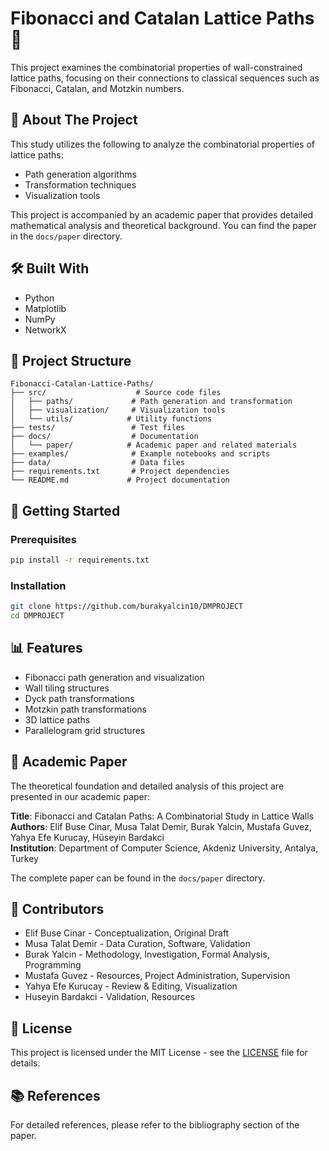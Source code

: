 # Fibonacci and Catalan Lattice Paths 🔢

This project examines the combinatorial properties of wall-constrained lattice paths, focusing on their connections to classical sequences such as Fibonacci, Catalan, and Motzkin numbers.

## 📝 About The Project

This study utilizes the following to analyze the combinatorial properties of lattice paths:
- Path generation algorithms
- Transformation techniques
- Visualization tools

This project is accompanied by an academic paper that provides detailed mathematical analysis and theoretical background. You can find the paper in the `docs/paper` directory.

## 🛠️ Built With

- Python
- Matplotlib
- NumPy
- NetworkX

## 📁 Project Structure

```
Fibonacci-Catalan-Lattice-Paths/
├── src/                    # Source code files
│   ├── paths/             # Path generation and transformation
│   ├── visualization/     # Visualization tools
│   └── utils/            # Utility functions
├── tests/                 # Test files
├── docs/                  # Documentation
│   └── paper/            # Academic paper and related materials
├── examples/              # Example notebooks and scripts
├── data/                  # Data files
├── requirements.txt       # Project dependencies
└── README.md             # Project documentation
```

## 🚀 Getting Started

### Prerequisites

```bash
pip install -r requirements.txt
```

### Installation

```bash
git clone https://github.com/burakyalcin10/DMPROJECT
cd DMPROJECT
```

## 📊 Features

- Fibonacci path generation and visualization
- Wall tiling structures
- Dyck path transformations
- Motzkin path transformations
- 3D lattice paths
- Parallelogram grid structures

## 📖 Academic Paper

The theoretical foundation and detailed analysis of this project are presented in our academic paper:

**Title**: Fibonacci and Catalan Paths: A Combinatorial Study in Lattice Walls  
**Authors**: Elif Buse Cinar, Musa Talat Demir, Burak Yalcin, Mustafa Guvez, Yahya Efe Kurucay, Hüseyin Bardakci  
**Institution**: Department of Computer Science, Akdeniz University, Antalya, Turkey

The complete paper can be found in the `docs/paper` directory.

## 👥 Contributors

- Elif Buse Cinar - Conceptualization, Original Draft
- Musa Talat Demir - Data Curation, Software, Validation
- Burak Yalcin - Methodology, Investigation, Formal Analysis, Programming
- Mustafa Guvez - Resources, Project Administration, Supervision
- Yahya Efe Kurucay - Review & Editing, Visualization
- Huseyin Bardakci - Validation, Resources

## 📄 License

This project is licensed under the MIT License - see the [LICENSE](LICENSE) file for details.

## 📚 References

For detailed references, please refer to the bibliography section of the paper.

